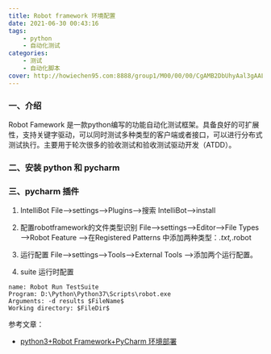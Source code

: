```yaml
---
title: Robot framework 环境配置
date: 2021-06-30 00:43:16
tags:
    - python
    - 自动化测试
categories:
    - 测试
    - 自动化脚本
cover: http://howiechen95.com:8888/group1/M00/00/00/CgAMB2DbUhyAal3gAAL08K4etkA976.jpg
---
```


### 一、介绍

Robot Famework 是一款python编写的功能自动化测试框架。具备良好的可扩展性，支持关键字驱动，可以同时测试多种类型的客户端或者接口，可以进行分布式测试执行。主要用于轮次很多的验收测试和验收测试驱动开发（ATDD）。

### 二、安装 python 和 pycharm

### 三、pycharm 插件

1. IntelliBot
File—>settings—>Plugins—>搜索 IntelliBot—>install

2. 配置robotframework的文件类型识别 
File—>settings—>Editor—>File Types  -->Robot Feature –>在Registered Patterns 中添加两种类型：*.txt,*.robot

3. 运行配置
File—>settings—>Tools—>External Tools –>添加两个运行配置。

4. suite 运行时配置

```
name: Robot Run TestSuite    
Program: D:\Python\Python37\Scripts\robot.exe     
Arguments: -d results $FileName$    
Working directory: $FileDir$    
```

参考文章：     
* [python3+Robot Framework+PyCharm 环境部署](https://www.cnblogs.com/emma-lucas/p/11231722.html)
